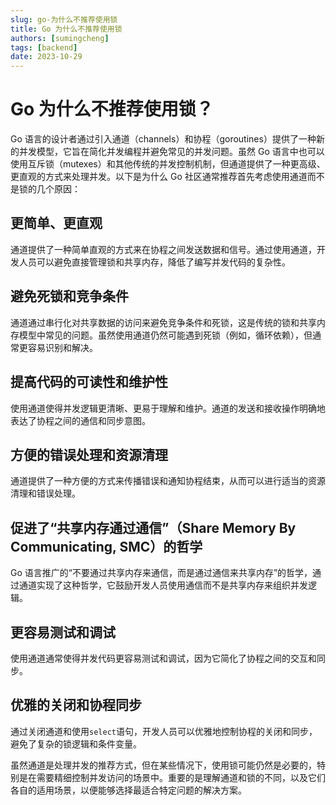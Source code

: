 ```yaml
---
slug: go-为什么不推荐使用锁
title: Go 为什么不推荐使用锁
authors: [sumingcheng]
tags: [backend]
date: 2023-10-29
---
```


# Go 为什么不推荐使用锁？



 



Go 语言的设计者通过引入通道（channels）和协程（goroutines）提供了一种新的并发模型，它旨在简化并发编程并避免常见的并发问题。虽然 Go 语言中也可以使用互斥锁（mutexes）和其他传统的并发控制机制，但通道提供了一种更高级、更直观的方式来处理并发。以下是为什么 Go 社区通常推荐首先考虑使用通道而不是锁的几个原因：

## 更简单、更直观  

通道提供了一种简单直观的方式来在协程之间发送数据和信号。通过使用通道，开发人员可以避免直接管理锁和共享内存，降低了编写并发代码的复杂性。

## 避免死锁和竞争条件  

通道通过串行化对共享数据的访问来避免竞争条件和死锁，这是传统的锁和共享内存模型中常见的问题。虽然使用通道仍然可能遇到死锁（例如，循环依赖），但通常更容易识别和解决。

## 提高代码的可读性和维护性  

使用通道使得并发逻辑更清晰、更易于理解和维护。通道的发送和接收操作明确地表达了协程之间的通信和同步意图。

## 方便的错误处理和资源清理  

通道提供了一种方便的方式来传播错误和通知协程结束，从而可以进行适当的资源清理和错误处理。

## 促进了“共享内存通过通信”（Share Memory By Communicating, SMC）的哲学  

Go 语言推广的“不要通过共享内存来通信，而是通过通信来共享内存”的哲学，通过通道实现了这种哲学，它鼓励开发人员使用通信而不是共享内存来组织并发逻辑。

## 更容易测试和调试  

使用通道通常使得并发代码更容易测试和调试，因为它简化了协程之间的交互和同步。

## 优雅的关闭和协程同步  

通过关闭通道和使用`select`语句，开发人员可以优雅地控制协程的关闭和同步，避免了复杂的锁逻辑和条件变量。

虽然通道是处理并发的推荐方式，但在某些情况下，使用锁可能仍然是必要的，特别是在需要精细控制并发访问的场景中。重要的是理解通道和锁的不同，以及它们各自的适用场景，以便能够选择最适合特定问题的解决方案。
